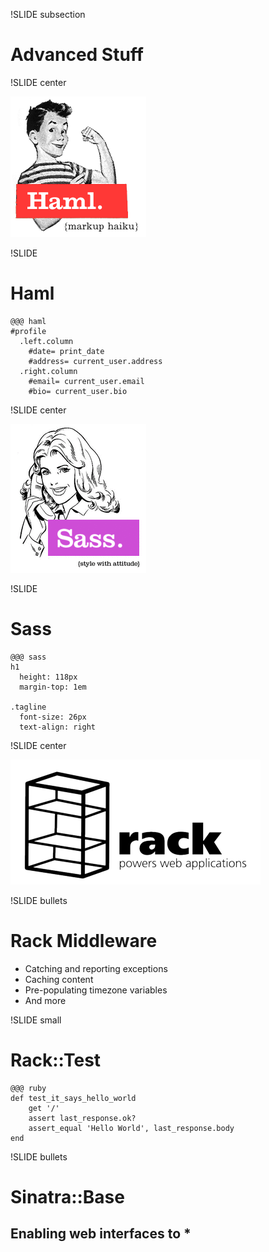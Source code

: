 !SLIDE subsection

# Advanced Stuff

!SLIDE center

![Haml](haml.gif)

!SLIDE

# Haml

	@@@ haml
	#profile
	  .left.column
	    #date= print_date
	    #address= current_user.address
	  .right.column
	    #email= current_user.email
	    #bio= current_user.bio
	
!SLIDE center

![Sass](sass.gif)
	
!SLIDE

# Sass

	@@@ sass
	h1
	  height: 118px
	  margin-top: 1em

	.tagline
	  font-size: 26px
	  text-align: right

!SLIDE center

![Rack logo](rack_logo.png)

!SLIDE bullets

# Rack Middleware

* Catching and reporting exceptions
* Caching content
* Pre-populating timezone variables
* And more

!SLIDE small

# Rack::Test

	@@@ ruby
	def test_it_says_hello_world
		get '/'
		assert last_response.ok?
		assert_equal 'Hello World', last_response.body
	end

!SLIDE bullets

# Sinatra::Base

## Enabling web interfaces to *
